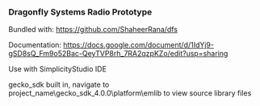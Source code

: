 ### Dragonfly Systems Radio Prototype

Bundled with: https://github.com/ShaheerRana/dfs

Documentation: https://docs.google.com/document/d/1IdYj9-gSD8sQ_Fm9o52Bac-QeyTVP8rh_7RA2qzpKZo/edit?usp=sharing

Use with SimplicityStudio IDE

gecko_sdk built in, navigate to project_name\gecko_sdk_4.0.0\platform\emlib to view source library files
